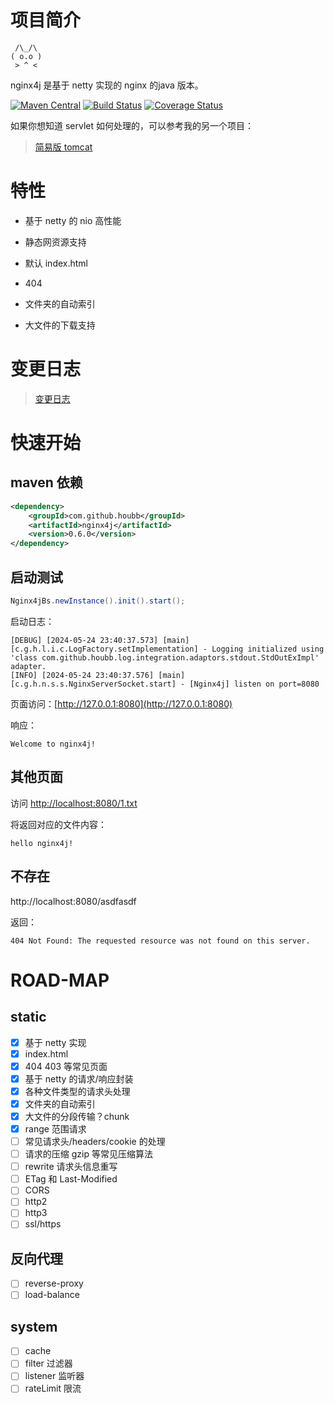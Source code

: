# 项目简介

```
 /\_/\  
( o.o ) 
 > ^ <
```

nginx4j 是基于 netty 实现的 nginx 的java 版本。

[![Maven Central](https://maven-badges.herokuapp.com/maven-central/com.github.houbb/nginx4j/badge.svg)](http://mvnrepository.com/artifact/com.github.houbb/nginx4j)
[![Build Status](https://www.travis-ci.org/houbb/nginx4j.svg?branch=master)](https://www.travis-ci.org/houbb/nginx4j?branch=master)
[![Coverage Status](https://coveralls.io/repos/github/houbb/nginx4j/badge.svg?branch=master)](https://coveralls.io/github/houbb/nginx4j?branch=master)

如果你想知道 servlet 如何处理的，可以参考我的另一个项目：

>  [简易版 tomcat](https://github.com/houbb/minicat)

# 特性

- 基于 netty 的 nio 高性能

- 静态网资源支持

- 默认 index.html

- 404

- 文件夹的自动索引

- 大文件的下载支持

# 变更日志

> [变更日志](CHANGE_LOG.md)

# 快速开始

## maven 依赖

```xml
<dependency>
    <groupId>com.github.houbb</groupId>
    <artifactId>nginx4j</artifactId>
    <version>0.6.0</version>
</dependency>
```

## 启动测试

```java
Nginx4jBs.newInstance().init().start();
```

启动日志：

```
[DEBUG] [2024-05-24 23:40:37.573] [main] [c.g.h.l.i.c.LogFactory.setImplementation] - Logging initialized using 'class com.github.houbb.log.integration.adaptors.stdout.StdOutExImpl' adapter.
[INFO] [2024-05-24 23:40:37.576] [main] [c.g.h.n.s.s.NginxServerSocket.start] - [Nginx4j] listen on port=8080
```

页面访问：[http://127.0.0.1:8080](http://127.0.0.1:8080)

响应：

```
Welcome to nginx4j!
```

## 其他页面

访问 [http://localhost:8080/1.txt](http://localhost:8080/1.txt)

将返回对应的文件内容：

```
hello nginx4j!
```

## 不存在

http://localhost:8080/asdfasdf

返回：

```
404 Not Found: The requested resource was not found on this server.
```

# ROAD-MAP

## static

- [x] 基于 netty 实现
- [x] index.html
- [x] 404 403 等常见页面
- [x] 基于 netty 的请求/响应封装
- [x] 各种文件类型的请求头处理
- [x] 文件夹的自动索引
- [x] 大文件的分段传输？chunk
- [x] range 范围请求
- [ ] 常见请求头/headers/cookie 的处理
- [ ] 请求的压缩 gzip 等常见压缩算法
- [ ] rewrite 请求头信息重写
- [ ] ETag 和 Last-Modified
- [ ] CORS
- [ ] http2
- [ ] http3
- [ ] ssl/https

## 反向代理

- [ ] reverse-proxy
- [ ] load-balance

## system

- [ ] cache
- [ ] filter 过滤器
- [ ] listener 监听器
- [ ] rateLimit 限流